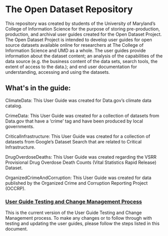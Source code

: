 # The Open Dataset Repository

This repository was created by students of the University of Maryland’s College of Information Science for the purpose of storing pre-production, production, and archival user guides created for the Open Dataset Project. The Open Dataset Project is intended to develop user guides for open source datasets available online for researchers at The College of Information Science and UMD as a whole. The user guides provide information about the dataset content; an analysis of the capabilities of the data source (e.g. the business content of the data sets, search tools, the extent of access to the data.); and end user documentation for understanding, accessing and using the datasets. 


## What's in the guide: 

ClimateData: This User Guide was created for Data.gov’s climate data catalog. 

CrimeData: This User Guide was created for a collection of datasets from Data.gov that have a ‘crime’ tag and have been produced by local governments.

CriticalInfrastructure: This User Guide was created for a collection of datasets from Google’s Dataset Search that are related to Critical Infrastructure.

DrugOverdoseDeaths: This User Guide was created regarding the VSRR Provisional Drug Overdose Death Counts (Vital Statistics Rapid Release) Dataset.

OrganizedCrimeAndCorruption: This User Guide was created for data published by the Organized Crime and Corruption Reporting Project (OCCRP).


### [User Guide Testing and Change Management Process](https://github.com/brianm0424/UMD-OpenDataset/blob/main/User%20Guide%20Testing%20and%20Change%20Management%20Processes.pdf)
This is the current version of the User Guide Testing and Change
Management process. To make any changes or to follow through with
testing and updating the user guides, please follow the steps listed in this
document.
